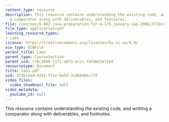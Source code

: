 ```yaml
---
content_type: resource
description: This resource contains understanding the existing code, and writting
  a comparator along with deliverables, and footnotes.
file: /courses/6-092-java-preparation-for-6-170-january-iap-2006/372bceed4241f7cebe5d3c8bb48bc729_lab3.pdf
file_type: application/pdf
learning_resource_types:
- Labs
license: https://creativecommons.org/licenses/by-nc-sa/4.0/
ocw_type: OCWFile
parent_title: Labs
parent_type: CourseSection
parent_uid: c76c3609-11f2-a073-ecc1-fdfd622e1fed
resourcetype: Document
title: lab3.pdf
uid: 372bceed-4241-f7ce-be5d-3c8bb48bc729
video_files:
  video_thumbnail_file: null
video_metadata:
  youtube_id: null
---
```

This resource contains understanding the existing code, and writting a comparator along with deliverables, and footnotes.